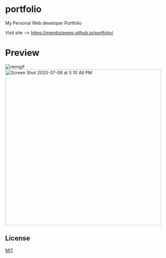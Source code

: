 # portfolio
My Personal Web developer Portfolio

Visit site --> https://mendozaremi.github.io/portfolio/

# Preview
![remigif](https://user-images.githubusercontent.com/47014638/86644809-db6eb580-bfab-11ea-9b68-5161a1411249.gif)
<img width="500" alt="Screen Shot 2020-07-06 at 5 10 46 PM" src="https://user-images.githubusercontent.com/47014638/86644861-e75a7780-bfab-11ea-915f-239a71cee410.png">


## License
[MIT](https://choosealicense.com/licenses/mit/)

